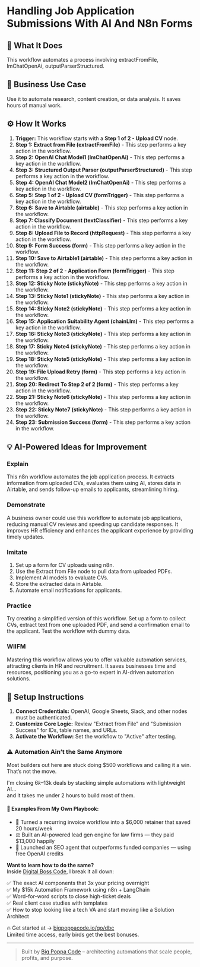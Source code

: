 # Handling Job Application Submissions With AI And N8n Forms

## 🚀 What It Does
This workflow automates a process involving extractFromFile, lmChatOpenAi, outputParserStructured.

## 💼 Business Use Case
Use it to automate research, content creation, or data analysis. It saves hours of manual work.

## ⚙️ How It Works
1.  **Trigger:** This workflow starts with a **Step 1 of 2 - Upload CV** node.
2. **Step 1: Extract from File (extractFromFile)** - This step performs a key action in the workflow.
3. **Step 2: OpenAI Chat Model1 (lmChatOpenAi)** - This step performs a key action in the workflow.
4. **Step 3: Structured Output Parser (outputParserStructured)** - This step performs a key action in the workflow.
5. **Step 4: OpenAI Chat Model2 (lmChatOpenAi)** - This step performs a key action in the workflow.
6. **Step 5: Step 1 of 2 - Upload CV (formTrigger)** - This step performs a key action in the workflow.
7. **Step 6: Save to Airtable (airtable)** - This step performs a key action in the workflow.
8. **Step 7: Classify Document (textClassifier)** - This step performs a key action in the workflow.
9. **Step 8: Upload File to Record (httpRequest)** - This step performs a key action in the workflow.
10. **Step 9: Form Success (form)** - This step performs a key action in the workflow.
11. **Step 10: Save to Airtable1 (airtable)** - This step performs a key action in the workflow.
12. **Step 11: Step 2 of 2 - Application Form (formTrigger)** - This step performs a key action in the workflow.
13. **Step 12: Sticky Note (stickyNote)** - This step performs a key action in the workflow.
14. **Step 13: Sticky Note1 (stickyNote)** - This step performs a key action in the workflow.
15. **Step 14: Sticky Note2 (stickyNote)** - This step performs a key action in the workflow.
16. **Step 15: Application Suitability Agent (chainLlm)** - This step performs a key action in the workflow.
17. **Step 16: Sticky Note3 (stickyNote)** - This step performs a key action in the workflow.
18. **Step 17: Sticky Note4 (stickyNote)** - This step performs a key action in the workflow.
19. **Step 18: Sticky Note5 (stickyNote)** - This step performs a key action in the workflow.
20. **Step 19: File Upload Retry (form)** - This step performs a key action in the workflow.
21. **Step 20: Redirect To Step 2 of 2 (form)** - This step performs a key action in the workflow.
22. **Step 21: Sticky Note6 (stickyNote)** - This step performs a key action in the workflow.
23. **Step 22: Sticky Note7 (stickyNote)** - This step performs a key action in the workflow.
24. **Step 23: Submission Success (form)** - This step performs a key action in the workflow.

## 💡 AI-Powered Ideas for Improvement
### Explain
This n8n workflow automates the job application process. It extracts information from uploaded CVs, evaluates them using AI, stores data in Airtable, and sends follow-up emails to applicants, streamlining hiring.

### Demonstrate
A business owner could use this workflow to automate job applications, reducing manual CV reviews and speeding up candidate responses. It improves HR efficiency and enhances the applicant experience by providing timely updates.

### Imitate
1. Set up a form for CV uploads using n8n.
2. Use the Extract from File node to pull data from uploaded PDFs.
3. Implement AI models to evaluate CVs.
4. Store the extracted data in Airtable.
5. Automate email notifications for applicants.

### Practice
Try creating a simplified version of this workflow. Set up a form to collect CVs, extract text from one uploaded PDF, and send a confirmation email to the applicant. Test the workflow with dummy data.

### WIIFM
Mastering this workflow allows you to offer valuable automation services, attracting clients in HR and recruitment. It saves businesses time and resources, positioning you as a go-to expert in AI-driven automation solutions.

## 🔧 Setup Instructions
1. **Connect Credentials:** OpenAI, Google Sheets, Slack, and other nodes must be authenticated.
2. **Customize Core Logic:** Review "Extract from File" and "Submission Success" for IDs, table names, and URLs.
3. **Activate the Workflow:** Set the workflow to "Active" after testing.

### ⚠️ Automation Ain’t the Same Anymore

Most builders out here are stuck doing $500 workflows and calling it a win.  
That’s not the move.  

I'm closing $6k–$13k deals by stacking simple automations with lightweight AI...  
and it takes me under 2 hours to build most of them.

#### 🧠 Examples From My Own Playbook:
- 🔁 Turned a recurring invoice workflow into a $6,000 retainer that saved 20 hours/week  
- ⚖️ Built an AI-powered lead gen engine for law firms — they paid $13,000 happily  
- 🚀 Launched an SEO agent that outperforms funded companies — using free OpenAI credits  

**Want to learn how to do the same?**  
Inside [Digital Boss Code](https://bigpoppacode.io/go/dbc), I break it all down:

✅ The exact AI components that 3x your pricing overnight  
✅ My $15k Automation Framework using n8n + LangChain  
✅ Word-for-word scripts to close high-ticket deals  
✅ Real client case studies with templates  
✅ How to stop looking like a tech VA and start moving like a Solution Architect  

🔥 Get started at → [bigpoppacode.io/go/dbc](https://bigpoppacode.io/go/dbc)  
Limited time access, early birds get the best bonuses.

---
> Built by [Big Poppa Code](https://bigpoppacode.io) – architecting automations that scale people, profits, and purpose.
